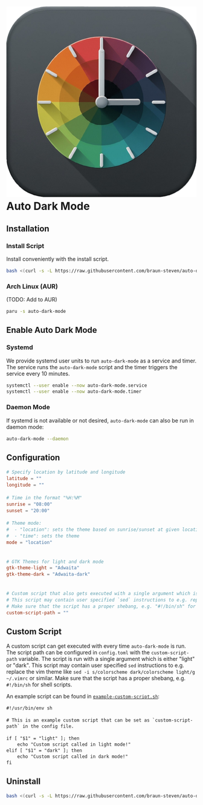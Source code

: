 # ![](./docs/res/logo.jpg) Auto Dark Mode

## Installation

### Install Script

Install conveniently with the install script.

``` sh
bash <(curl -s -L https://raw.githubusercontent.com/braun-steven/auto-dark-mode/main/install.sh)
```

### Arch Linux (AUR)

(TODO: Add to AUR)

```sh
paru -s auto-dark-mode
```

## Enable Auto Dark Mode

### Systemd

We provide systemd user units to run `auto-dark-mode` as a service and timer. The service runs the `auto-dark-mode` script and the timer triggers the service every 10 minutes.

```sh
systemctl --user enable --now auto-dark-mode.service
systemctl --user enable --now auto-dark-mode.timer
```

### Daemon Mode

If systemd is not available or not desired, `auto-dark-mode` can also be run in daemon mode:

``` sh
auto-dark-mode --daemon
```

## Configuration

``` toml
# Specify location by latitude and longitude
latitude = ""
longitude = ""

# Time in the format "%H:%M"
sunrise = "08:00"
sunset = "20:00"

# Theme mode:
#  - "location": sets the theme based on sunrise/sunset at given location
#  - "time": sets the theme
mode = "location"


# GTK Themes for light and dark mode
gtk-theme-light = "Adwaita"
gtk-theme-dark = "Adwaita-dark"


# Custom script that also gets executed with a single argument which is either "light" or "dark"
# This script may contain user specified `sed` instructions to e.g. replace the vim theme like "sed -i s/colorscheme dark/colorscheme light/g ~/.vimrc" or similar
# Make sure that the script has a proper shebang, e.g. "#!/bin/sh" for shell scripts
custom-script-path = ""
```

## Custom Script

A custom script can get executed with every time `auto-dark-mode` is run. The script path can be configured in `config.toml` with the  `custom-script-path` variable. The script is run with a single argument which is either "light" or "dark". This script may contain user specified `sed` instructions to e.g. replace the vim theme like `sed -i s/colorscheme dark/colorscheme light/g ~/.vimrc` or similar. Make sure that the script has a proper shebang, e.g. `#!/bin/sh` for shell scripts.

An example script can be found in [`example-custom-script.sh`](example-custom-script.sh):

```
#!/usr/bin/env sh

# This is an example custom script that can be set as `custom-script-path` in the config file.

if [ "$1" = "light" ]; then
    echo "Custom script called in light mode!"
elif [ "$1" = "dark" ]; then
    echo "Custom script called in dark mode!"
fi
```


## Uninstall

``` sh
bash <(curl -s -L https://raw.githubusercontent.com/braun-steven/auto-dark-mode/main/uninstall.sh)
```
